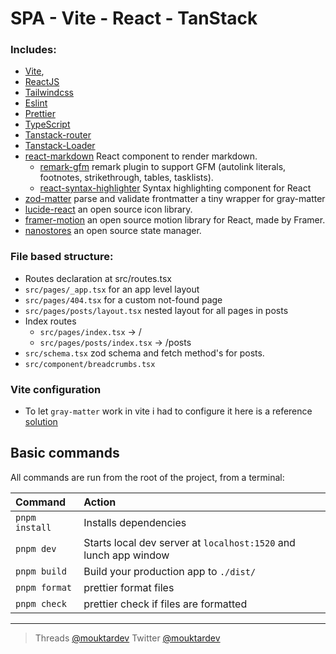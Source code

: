 # SPA - Vite - React - TanStack

### Includes:

- [Vite](https://vitejs.dev),
- [ReactJS](https://reactjs.org)
- [Tailwindcss](https://tailwindcss.com)
- [Eslint](https://eslint.org)
- [Prettier](https://prettier.io)
- [TypeScript](https://www.typescriptlang.org)
- [Tanstack-router](https://tanstack.com/router/v1)
- [Tanstack-Loader](https://tanstack.com/)
- [react-markdown](https://github.com/remarkjs/react-markdown) React component to render markdown.
  - [remark-gfm](https://github.com/remarkjs/remark-gfm) remark plugin to support GFM (autolink literals, footnotes, strikethrough, tables, tasklists).
  - [react-syntax-highlighter](https://github.com/react-syntax-highlighter/react-syntax-highlighter) Syntax highlighting component for React
- [zod-matter](https://github.com/HiDeoo/zod-matter) parse and validate frontmatter a tiny wrapper for gray-matter
- [lucide-react](https://lucide.dev/) an open source icon library.
- [framer-motion](https://github.com/framer/motion) an open source motion library for React, made by Framer.
- [nanostores](https://github.com/nanostores/nanostores) an open source state manager.

### File based structure:

- Routes declaration at src/routes.tsx
- `src/pages/_app.tsx` for an app level layout
- `src/pages/404.tsx` for a custom not-found page
- `src/pages/posts/layout.tsx` nested layout for all pages in posts
- Index routes
  - `src/pages/index.tsx` → /
  - `src/pages/posts/index.tsx` → /posts
- `src/schema.tsx` zod schema and fetch method's for posts.
- `src/component/breadcrumbs.tsx`

### Vite configuration

- To let `gray-matter` work in vite i had to configure it here is a reference [solution](https://github.com/jonschlinkert/gray-matter/issues/143)

## Basic commands

All commands are run from the root of the project, from a terminal:

| Command        | Action                                                           |
| :------------- | :--------------------------------------------------------------- |
| `pnpm install` | Installs dependencies                                            |
| `pnpm dev`     | Starts local dev server at `localhost:1520` and lunch app window |
| `pnpm build`   | Build your production app to `./dist/`                           |
| `pnpm format`  | prettier format files                                            |
| `pnpm check`   | prettier check if files are formatted                            |

---

> Threads [@mouktardev](https://www.threads.net/@mouktardev) Twitter [@mouktardev](https://twitter.com/mouktardev)
